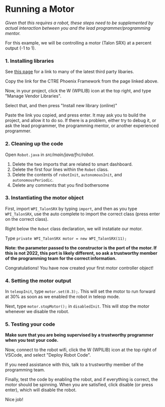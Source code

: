 # Running a Motor

_Given that this requires a robot, these steps need to be supplemented by actual interaction between you and the lead programmer/programming mentor._

For this example, we will be controlling a motor (Talon SRX) at a percent output (-1 to 1).

### 1. Installing libraries

See [this page](https://docs.wpilib.org/en/stable/docs/software/vscode-overview/3rd-party-libraries.html#rd-party-libraries) for a link to many of the latest third party libaries.

Copy the link for the CTRE Phoenix Framework from the page linked above.

Now, in your project, click the W (WPILIB) icon at the top right, and type "Manage Vendor Libraries".

Select that, and then press "Install new library (online)"

Paste the link you copied, and press enter. It may ask you to build the project, and allow it to do so. If there is a problem, either try to debug it, or ask the lead programmer, the programming mentor, or another experienced programmer.

### 2. Cleaning up the code

Open `Robot.java` in _src/main/java/frc/robot_.

1. Delete the two imports that are related to smart dashboard.
2. Delete the first four lines within the `Robot` class.
3. Delete the contents of `robotInit`, `autonomousInit`, and `autonomousPeriodic`.
4. Delete any comments that you find bothersome

### 3. Instantiating the motor object

First, import `WPI_TalonSRX` by typing `import`, and then as you type `WPI_TalonSRX`, use the auto complete to import the correct class (press enter on the correct class).

Right below the `Robot` class declaration, we will instatiate our motor.

Type `private WPI_TalonSRX motor = new WPI_TalonSRX(11);`

**Note: the parameter passed to the constructor is the port of the motor. If this is not 2022, this port is likely different, so ask a trustworthy member of the programming team for the correct information.**

Congratulations! You have now created your first motor controller object!

### 4. Setting the motor output

In `teleopInit`, type `motor.set(0.3);`. This will set the motor to run forward at 30% as soon as we enabled the robot in teleop mode.

Next, type `motor.stopMotor();` in `disabledInit`. This will stop the motor whenever we disable the robot.

### 5. Testing your code

**Make sure that you are being supervised by a trustworthy programmer when you test your code.**

Now, connect to the robot wifi, click the W (WPILIB) icon at the top right of VSCode, and select "Deploy Robot Code".

If you need assistance with this, talk to a trustworthy member of the programming team.

Finally, test the code by enabling the robot, and if everything is correct, the motor should be spinning. When you are satisfied, click disable (or press enter), which will disable the robot.

Nice job!
